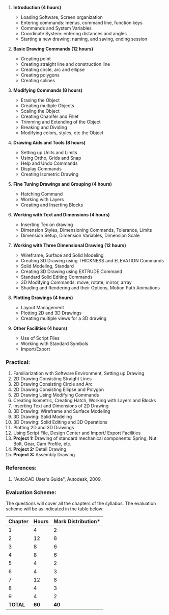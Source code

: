 1. **Introduction (4 hours)**
    * Loading Software, Screen organization 
    * Entering commands: menus, command line, function keys 
    * Commands and System Variables 
    * Coordinate System: entering distances and angles 
    * Starting a new drawing: naming, and saving, ending session 

2. **Basic Drawing Commands (12 hours)**
    * Creating point 
    * Creating straight line and construction line 
    * Creating circle, arc and ellipse 
    * Creating polygons 
    * Creating splines 

3. **Modifying Commands (8 hours)**
    * Erasing the Object 
    * Creating multiple Objects 
    * Scaling the Object 
    * Creating Chamfer and Fillet 
    * Trimming and Extending of the Object 
    * Breaking and Dividing 
    * Modifying colors, styles, etc the Object 

4. **Drawing Aids and Tools (8 hours)**
    * Setting up Units and Limits 
    * Using Ortho, Grids and Snap 
    * Help and Undo Commands 
    * Display Commands 
    * Creating Isometric Drawing 

5. **Fine Tuning Drawings and Grouping (4 hours)**
    * Hatching Command 
    * Working with Layers 
    * Creating and Inserting Blocks 

6. **Working with Text and Dimensions (4 hours)**
    * Inserting Tex on drawing 
    * Dimension Styles, Dimensioning Commands, Tolerance, Limits
    * Dimension Setup, Dimension Variables, Dimension Scale 

7. **Working with Three Dimensional Drawing (12 hours)**
    * Wireframe, Surface and Solid Modeling 
    * Creating 3D Drawing using THICKNESS and ELEVATION Commands 
    * Solid Modeling, Standard 
    * Creating 3D Drawing using EXTRUDE Command 
    * Standard Solid Editing Commands 
    * 3D Modifying Commands: move, rotate, mirror, array 
    * Shading and Rendering and their Options, Motion Path Animations 

8. **Plotting Drawings (4 hours)**
    * Layout Management 
    * Plotting 2D and 3D Drawings 
    * Creating multiple views for a 3D drawing 

9. **Other Facilities (4 hours)**
    * Use of Script Files 
    * Working with Standard Symbols 
    * Import/Export 

### Practical:

1. Familiarization with Software Environment, Setting up Drawing 
2. 2D Drawing Consisting Straight Lines 
3. 2D Drawing Consisting Circle and Arc 
4. 2D Drawing Consisting Ellipse and Polygon 
5. 2D Drawing Using Modifying Commands 
6. Creating Isometric, Creating Hatch, Working with Layers and Blocks 
7. Inserting Text and Dimensions of 2D Drawing 
8. 3D Drawing: Wireframe and Surface Modeling 
9. 3D Drawing: Solid Modeling 
10. 3D Drawing: Solid Editing and 3D Operations 
11. Plotting 2D and 3D Drawings 
12. Using Script File, Design Center and Import/ Export Facilities 
13. **Project 1:** Drawing of standard mechanical components: Spring, Nut Bolt, Gear, Cam Profile, etc. 
14. **Project 2:** Detail Drawing 
15. **Project 3:** Assembly Drawing 

### References:

1. "AutoCAD User's Guide", Autodesk, 2009.

### Evaluation Scheme:

The questions will cover all the chapters of the syllabus. The evaluation scheme will be as indicated in the table below:

| Chapter   | Hours  | Mark Distribution* |
| --------- | ------ | ------------------ |
| 1         | 4      | 2                  |
| 2         | 12     | 8                  |
| 3         | 8      | 6                  |
| 4         | 8      | 6                  |
| 5         | 4      | 2                  |
| 6         | 4      | 3                  |
| 7         | 12     | 8                  |
| 8         | 4      | 3                  |
| 9         | 4      | 2                  |
| **TOTAL** | **60** | **40**             |



